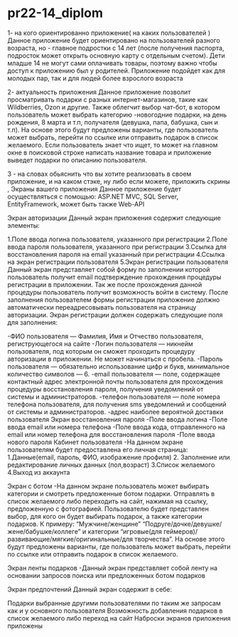 # pr22-14_diplom
  1- на кого ориентированно  приложение( на каких пользователей )
Данное приложение будет ориентировано на пользователей разного возраста, но - главное подростки  с 14 лет (после получения паспорта, подросток может открыть основную карту с отдельным счетом). Дети младше 14 не могут сами оплачивать товары, поэтому важно чтобы доступ к приложению был у родителей. Приложение подойдет как для молодых пар, так и для людей более взрослого возраста

  2- актуальность приложения
Данное приложение позволит просматривать подарки с разных интернет-магазинов, такие как Wildberries, Ozon и другие. Также облегчит выбор чат-бот, в котором пользователь может выбрать категорию -новогодние подарки, на день рождения, 8 марта и т.п, получателя (девушка, папа, бабушка, сын и т.п). На основе этого будут предложены варианты, где пользователь может выбрать, перейти по ссылке или отправить подарок в список желаемого. Если пользователь знает что ищет, то может на главном окне в поисковой строке написать название товара и приложение выведет подарки по описанию пользователя.

  3 - на словах обьяснить что вы хотите реализовать в своем приложение, и на каком стэке, ну либо если можете, приложить скрины , Экраны вашего приложения
Данное приложение будет осуществляться с помощью: ASP.NET MVC, SQL Server, EntityFramework, может быть также Web-API

  Экран авторизации
Данный экран приложения содержит следующие элементы:

1.Поле ввода логина пользователя, указанного при регистрации
2.Поле ввода пароля пользователя, указанного при регистрации
3.Ссылка для восстановления пароля на email указанный при регистрации
4.Ссылка на экран регистрации пользователя
5.Экран регистрации пользователя
  Данный экран представляет собой форму по заполнении которой пользователь получит email подтверждение прохождения процедуры регистрации в приложении. Так же после прохождения данной процедуры пользователь получит возможность войти в систему. После заполнения пользователем формы регистрации приложение должно автоматически переадресовывать пользователя на страницу авторизации. Экран регистрации должен содержать следующие поля для заполнения:

-ФИО пользователя — Фамилия, Имя и Отчество пользователя, региструющегося на сайте
-Логин пользователя — никнейм пользователя, под которым он сможет проходить процедуру авторизации в приложении. Не может начинаться с пробела.
-Пароль пользователя — обязательно использование цифр и букв, минимальное количество символов — 6.
-email пользователя — поле, содержащее контактный адрес электронной почты пользователя для прохождения процедуры восстановления пароля, получения уведомлений от системы и администраторов.
-телефон пользователя — поле номера телефона пользователя, для получения sms уведомлений и сообщений от системы и администраторов.
-адрес наиболее вероятной доставки пользователя
Экран восстановления пароля
-Поле ввода логина
-Поле ввода email или номера телефона
-Поле ввода кода, отправленного на email или номер телефона для восстановления пароля
-Поле ввода нового пароля
Кабинет пользователя
-На данном экране пользователям будет предоставлена его личная страница: 1.Данные(email, пароль, ФИО, изображение профиля) 2. Заполнение или редактирование личных данных (пол,возраст) 3.Список желаемого 4.Выход из аккаунта

Экран с ботом
-На данном экране пользователь может выбирать категории и смотреть предложенные ботом подарки. Отправлять в список желаемого либо переходить на сайт, нажимая на ссылку, предложенную с фотографией. Пользователю будет представлен выбор, для кого он будет выбирать подарок, а также категории подарков. К примеру: “Мужчине/женщине” “Подруге/дочке/девушке/жене/бабушке/коллеге” и категории “игровые(для геймеров)/развивающие/мягкие/оригинальные/для творчества”. На основе этого будут предложены варианты, где пользователь может выбрать, перейти по ссылке или отправить подарок в список желаемого.

Экран ленты подарков
-Данный экран представляет собой ленту на основании запросов поиска или предложенных ботом подарков

Экран предпочтений
Данный экран содержит в себе:

Подарки выбранные другими пользователями по таким же запросам как и у основного пользователя
Возможность добавления подарков в список желаемого либо переход на сайт Наброски экранов приложения приложены
